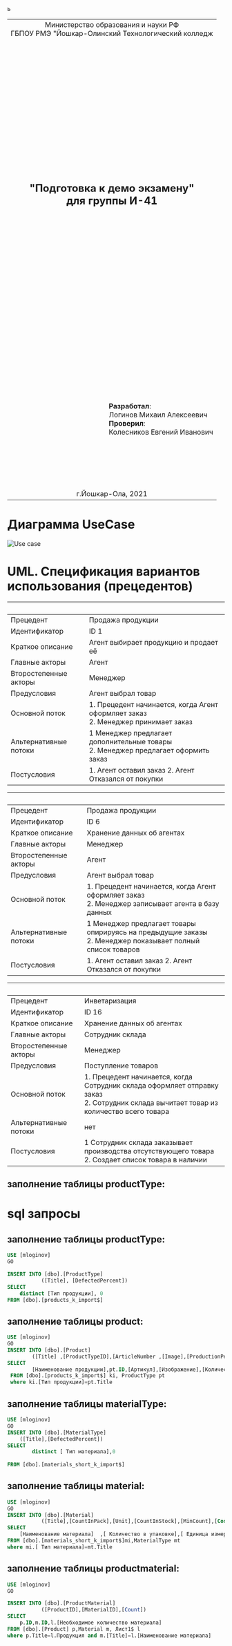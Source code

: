 ь
<table style="width: 100%;">
  <tr>
    <td style="text-align: center; border: none;"> 
        Министерство образования и науки РФ <br/>
        ГБПОУ РМЭ "Йошкар-Олинский Технологический колледж 
    </td>
  </tr>
  <tr>
    <td style="text-align: center; border: none; height: 45em;">
        <h2>
            "Подготовка к демо экзамену" <br/>
            для группы И-41
        <h2>
    </td>
  </tr>
  <tr>
    <td style="text-align: right; border: none; height: 20em;">
        <div style="float: right;" align="left">
            <b>Разработал</b>: <br/>
           Логинов Михаил Алексеевич <br/>
            <b>Проверил</b>: <br/>
            Колесников Евгений Иванович
        </div>
    </td>
  </tr>
  <tr>
    <td style="text-align: center; border: none; height: 1em;">
        г.Йошкар-Ола, 2021
    </td>
  </tr>
</table>

<div style="page-break-after: always;"></div>
	
# Диаграмма UseCase 

![Use case](./img/UseCase.bmp)
		
# UML. Спецификация вариантов использования (прецедентов)

&nbsp; | &nbsp;
-|------ 
Прецедент |  Продажа продукции
Идентификатор | ID 1
Краткое описание | Агент выбирает продукцию и продает её
Главные акторы | Агент
Второстепенные акторы | Менеджер
Предусловия | Агент выбрал товар
Основной поток | 1. Прецедент начинается, когда Агент оформляет заказ<br/>2. Менеджер принимает заказ
Альтернативные потоки | 1 Менеджер предлагает дополнительные товары<br/>2. Менеджер предлагает оформить заказ
Постусловия | 1. Агент оставил заказ 2. Агент Отказался от покупки

&nbsp; | &nbsp;
-|------ 
Прецедент |  Продажа продукции
Идентификатор | ID 6
Краткое описание | Хранение данных об агентах
Главные акторы | Менеджер
Второстепенные акторы | Агент
Предусловия | Агент выбрал товар
Основной поток | 1. Прецедент начинается, когда Агент оформляет заказ<br/>2. Менеджер записывает агента в базу данных
Альтернативные потоки | 1 Менеджер предлагает товары опирируясь на предыдущие заказы<br/>2. Менеджер показывает полный список товаров
Постусловия | 1. Агент оставил заказ 2. Агент Отказался от покупки

&nbsp; | &nbsp;
-|------ 
Прецедент |  Инветаризация
Идентификатор | ID 16
Краткое описание | Хранение данных об агентах
Главные акторы | Сотрудник склада
Второстепенные акторы | Менеджер
Предусловия | Поступление товаров
Основной поток | 1. Прецедент начинается, когда Сотрудник склада оформляет отправку заказ<br/>2. Сотрудник склада вычитает товар из количество всего товара
Альтернативные потоки | нет
Постусловия |  1 Сотрудник склада заказывает производства отсутствующего товара<br/>2. Создает список товара в наличии

	
## заполнение таблицы productType:

	
# sql запросы 

## заполнение таблицы productType:

```sql
USE [mloginov]
GO

INSERT INTO [dbo].[ProductType]
           ([Title], [DefectedPercent])
SELECT 
 	distinct [Тип продукции], 0  
FROM [dbo].[products_k_import$]
```

## заполнение таблицы product:

```sql
USE [mloginov]
GO
INSERT INTO [dbo].[Product]
		([Title] ,[ProductTypeID],[ArticleNumber ,[Image],[ProductionPersonCount]  ,[ProductionWorkshopNumber]  ,[MinCostForAgent])
SELECT 
		[Наименование продукции],pt.ID,[Артикул],[Изображение],[Количество человек для производства],[Номер цеха для производства],[Минимальная стоимость для агента]
 FROM [dbo].[products_k_import$] ki, ProductType pt
 where ki.[Тип продукции]=pt.Title
 ```
  
## заполнение таблицы materialType:

```sql
USE [mloginov]
GO
INSERT INTO [dbo].[MaterialType]
	([Title],[DefectedPercent]) 
SELECT
     	distinct [ Тип материала],0
     
FROM [dbo].[materials_short_k_import$]
```

## заполнение таблицы material:  

```sql
USE [mloginov]
GO
INSERT INTO [dbo].[Material]
           ([Title],[CountInPack],[Unit],[CountInStock],[MinCount],[Cost],[MaterialTypeID])
SELECT 
	[Наименование материала]  ,[ Количество в упаковке],[ Единица измерения],[ Количество на складе],[ Минимальный возможный остаток],[ Стоимость],mt.ID
FROM [dbo].[materials_short_k_import$]mi,MaterialType mt
where mi.[ Тип материала]=mt.Title
```


## заполнение таблицы productmaterial:  

```sql
USE [mloginov]
GO

INSERT INTO [dbo].[ProductMaterial]
           ([ProductID],[MaterialID],[Count])
SELECT 
	p.ID,m.ID,l.[Необходимое количество материала] 
FROM [dbo].[Product] p,Material m, Лист1$ l
where p.Title=l.Продукция and m.[Title]=l.[Наименование материала]
```
